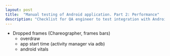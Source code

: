 ```yaml
---
layout: post
title:  "Manual testing of Android application. Part 2: Performance" 
description: "Checklist for QA engineer to test integration with Android OS"
---
```


* Dropped frames (Chareographer, frames bars)
    * overdraw
    * app start time (activity manager via adb)
    * android vitals